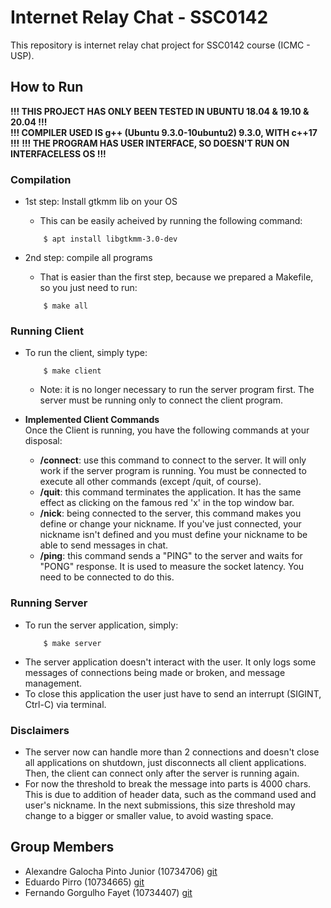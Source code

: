 # Internet Relay Chat - SSC0142
This repository is internet relay chat project for SSC0142 course (ICMC - USP).

## How to Run
**!!! THIS PROJECT HAS ONLY BEEN TESTED IN UBUNTU 18.04 & 19.10 & 20.04 !!!**  
**!!! COMPILER USED IS g++ (Ubuntu 9.3.0-10ubuntu2) 9.3.0, WITH c++17 !!!**
**!!! THE PROGRAM HAS USER INTERFACE, SO DOESN'T RUN ON INTERFACELESS OS !!!**

### Compilation
* 1st step: Install gtkmm lib on your OS
    * This can be easily acheived by running the following command:
    ```
        $ apt install libgtkmm-3.0-dev
    ```

* 2nd step: compile all programs
    * That is easier than the first step, because we prepared a Makefile, so you just need to run:
    ```
        $ make all
    ```

### Running Client
* To run the client, simply type:
    ```
        $ make client
    ```

    * Note: it is no longer necessary to run the server program first. The server must be running only to connect the client program.

* **Implemented Client Commands**  
Once the Client is running, you have the following commands at your disposal:
    * **/connect**: use this command to connect to the server. It will only work if the server program is running. You must be connected to execute all other commands (except /quit, of course).
    * **/quit**: this command terminates the application. It has the same effect as clicking on the famous red 'x' in the top window bar.
    * **/nick**: being connected to the server, this command makes you define or change your nickname. If you've just connected, your nickname isn't defined and you must define your nickname to be able to send messages in chat.
    * **/ping**: this command sends a "PING" to the server and waits for "PONG" response. It is used to measure the socket latency. You need to be connected to do this.

### Running Server
* To run the server application, simply:
    ```
        $ make server
    ```
* The server application doesn't interact with the user. It only logs some messages of connections being made or broken, and message management.  
* To close this application the user just have to send an interrupt (SIGINT, Ctrl-C) via terminal.

### Disclaimers
* The server now can handle more than 2 connections and doesn't close all applications on shutdown, just disconnects all client applications. Then, the client can connect only after the server is running again.
* For now the threshold to break the message into parts is 4000 chars. This is due to addition of header data, such as the command used and user's nickname. In the next submissions, this size threshold may change to a bigger or smaller value, to avoid wasting space.


## Group Members
* Alexandre Galocha Pinto Junior (10734706) [git](https://github.com/alexandregjr)  
* Eduardo Pirro (10734665) [git](https://github.com/EdPirro)  
* Fernando Gorgulho Fayet (10734407) [git](https://github.com/fergorgs)